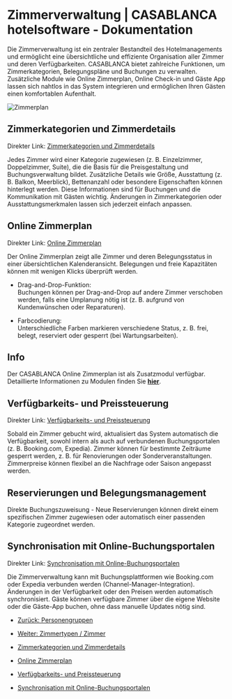 # Zimmerverwaltung | CASABLANCA hotelsoftware - Dokumentation

Die Zimmerverwaltung ist ein zentraler Bestandteil des Hotelmanagements und ermöglicht eine übersichtliche und effiziente Organisation aller Zimmer und deren Verfügbarkeiten. CASABLANCA bietet zahlreiche Funktionen, um Zimmerkategorien, Belegungspläne und Buchungen zu verwalten. Zusätzliche Module wie Online Zimmerplan, Online Check-in und Gäste App lassen sich nahtlos in das System integrieren und ermöglichen Ihren Gästen einen komfortablen Aufenthalt.

![Zimmerplan](https://docs.casablanca.at/assets/images/rooms-19e3f76ba2d454416b840f225b585e36.png "Zimmerplan")

## Zimmerkategorien und Zimmerdetails

Direkter Link: [Zimmerkategorien und Zimmerdetails](https://docs.casablanca.at/cloud/rooms/#zimmerkategorien-und-zimmerdetails)

Jedes Zimmer wird einer Kategorie zugewiesen (z. B. Einzelzimmer, Doppelzimmer, Suite), die die Basis für die Preisgestaltung und Buchungsverwaltung bildet. Zusätzliche Details wie Größe, Ausstattung (z. B. Balkon, Meerblick), Bettenanzahl oder besondere Eigenschaften können hinterlegt werden. Diese Informationen sind für Buchungen und die Kommunikation mit Gästen wichtig. Änderungen in Zimmerkategorien oder Ausstattungsmerkmalen lassen sich jederzeit einfach anpassen.

## Online Zimmerplan

Direkter Link: [Online Zimmerplan](https://docs.casablanca.at/cloud/rooms/#online-zimmerplan)

Der Online Zimmerplan zeigt alle Zimmer und deren Belegungsstatus in einer übersichtlichen Kalenderansicht. Belegungen und freie Kapazitäten können mit wenigen Klicks überprüft werden.

* Drag-and-Drop-Funktion:  
  Buchungen können per Drag-and-Drop auf andere Zimmer verschoben werden, falls eine Umplanung nötig ist (z. B. aufgrund von Kundenwünschen oder Reparaturen).

* Farbcodierung:  
  Unterschiedliche Farben markieren verschiedene Status, z. B. frei, belegt, reserviert oder gesperrt (bei Wartungsarbeiten).

## Info

Der CASABLANCA Online Zimmerplan ist als Zusatzmodul verfügbar. Detaillierte Informationen zu Modulen finden Sie **[hier](https://docs.casablanca.at/cloud/module/)**.

## Verfügbarkeits- und Preissteuerung

Direkter Link: [Verfügbarkeits- und Preissteuerung](https://docs.casablanca.at/cloud/rooms/#verfügbarkeits--und-preissteuerung)

Sobald ein Zimmer gebucht wird, aktualisiert das System automatisch die Verfügbarkeit, sowohl intern als auch auf verbundenen Buchungsportalen (z. B. Booking.com, Expedia). Zimmer können für bestimmte Zeiträume gesperrt werden, z. B. für Renovierungen oder Sonderveranstaltungen. Zimmerpreise können flexibel an die Nachfrage oder Saison angepasst werden.

## Reservierungen und Belegungsmanagement

Direkte Buchungszuweisung - Neue Reservierungen können direkt einem spezifischen Zimmer zugewiesen oder automatisch einer passenden Kategorie zugeordnet werden.

## Synchronisation mit Online-Buchungsportalen

Direkter Link: [Synchronisation mit Online-Buchungsportalen](https://docs.casablanca.at/cloud/rooms/#synchronisation-mit-online-buchungsportalen)

Die Zimmerverwaltung kann mit Buchungsplattformen wie Booking.com oder Expedia verbunden werden (Channel-Manager-Integration). Änderungen in der Verfügbarkeit oder den Preisen werden automatisch synchronisiert. Gäste können verfügbare Zimmer über die eigene Website oder die Gäste-App buchen, ohne dass manuelle Updates nötig sind.

* [Zurück: Personengruppen](https://docs.casablanca.at/cloud/person_groups/)  
* [Weiter: Zimmertypen / Zimmer](https://docs.casablanca.at/cloud/rooms/room_types/)

* [Zimmerkategorien und Zimmerdetails](https://docs.casablanca.at/cloud/rooms/#zimmerkategorien-und-zimmerdetails)  
* [Online Zimmerplan](https://docs.casablanca.at/cloud/rooms/#online-zimmerplan)  
* [Verfügbarkeits- und Preissteuerung](https://docs.casablanca.at/cloud/rooms/#verfügbarkeits--und-preissteuerung)  
* [Synchronisation mit Online-Buchungsportalen](https://docs.casablanca.at/cloud/rooms/#synchronisation-mit-online-buchungsportalen)